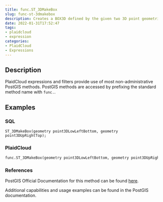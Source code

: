 ```yaml
---
title: func.ST_3DMakeBox
slug: func-st-3dmakebox
description: Creates a BOX3D defined by the given two 3D point geometries
date: 2022-01-31T17:52:47
tags:
- plaidcloud
- expression
categories:
- PlaidCloud
- Expressions
---
```



## Description


PlaidCloud expressions and filters provide use of most non-administrative PostGIS methods. PostGIS methods are accessed by prefixing the standard method name with `func.`.



## Examples


### SQL



```
ST_3DMakeBox(geometry point3DLowLeftBottom, geometry point3DUpRightTop);
```


### PlaidCloud



```python
func.ST_3DMakeBox(geometry point3DLowLeftBottom, geometry point3DUpRightTop)
```


### References


PostGIS Official Documentation for this method can be found [here](https://postgis.net/docs/manual-3.1/ST_3DMakeBox.html).



Additional capabilities and usage examples can be found in the PostGIS documentation.

